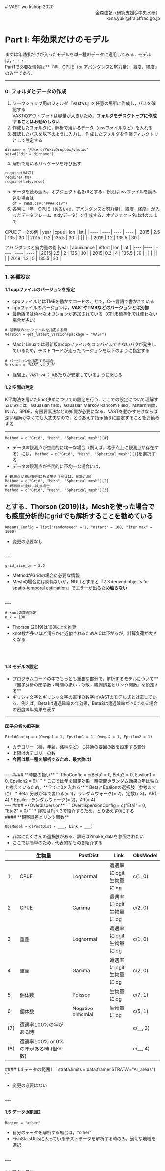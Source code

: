 <br />
<br />
<br />
<br />
<br />
<br />
<br />
<br />
<br />
<br />
# VAST workshop 2020
<div style="text-align: right;">
金森由妃（研究支援＠中央水研）
</div>
<div style="text-align: right;">
kana.yuki@fra.affrac.go.jp
</div>

<div style="page-break-before:always"></div>

# Part Ⅰ: 年効果だけのモデル
まずは年効果だけが入ったモデルを単一種のデータに適用してみる．モデルは，・・・．  
Part1で必要な情報は**『年，CPUE（or アバンダンスと努力量），緯度，経度』のみ**である．
***
### 0. フォルダとデータの作成
1. ワークショップ用のフォルダ『vastws』を任意の場所に作成し，パスを確認する  
  VASTのアウトプットは容量が大きいため，**フォルダをデスクトップに作成することはお勧めしない**  
2. 作成したフォルダに，解析で用いるデータ（csvファイルなど）を入れる
3. 確認したパスを以下のように入力し，作成したフォルダを作業ディレクトリとして設定する    
```
dirname = "/Users/Yuki/Dropbox/vastws"    
setwd("dir = dirname")
```
4. 解析で用いるパッケージを呼び出す
```
require(VAST)
require(TMB)
require(tidyverse)
```
5. データを読み込み，オブジェクト名をdfとする．例えばcsvファイルを読み込む場合は  
`df = read.csv("####.csv")`
6. 各列に『年，CPUE（あるいは，アバンダンスと努力量），緯度，経度』が入ったデータフレーム（tidyデータ）を作成する．オブジェクト名はdfのままで

CPUEデータの例
|  year  |  cpue  |  lon  |  lat  |
| ---- | ---- | ---- | ---- |
|  2015  |  2.5  |  135  |  30  |
|  2015  |  0.2  |  135.5  |  30  |
|    |    |    |    |
|  2019  |  1.2  |  135.5  |  30  |


アバンダンスと努力量の例
|year | abundance  |  effort  |  lon  |  lat  |
|---- |---- | ---- | ---- | ---- |
| 2015| 2.5  |  2  |  135  |  30  |
| 2015| 0.2  |  4  |  135.5  |  30  |
| |   |    |    |    |
| 2019| 1.3  |  5  |  135.5  |  30  |

---

### 1. 各種設定
#### 1.1 cppファイルのバージョンを指定
* cppファイルとはTMBを動かすコードのことで，C++言語で書かれている
* cppファイルのバージョンは，**VASTやTMBなどのバージョンとは別物**
* 最新版では色々なオプションが追加されている（CPUE標準化では使わない場合が多い）
```
# 最新版のcppファイルを指定する時
Version = get_latest_version(package = "VAST")
```
* MacとLinuxでは最新版のcppファイルをコンパイルできないバグが発生しているため，テストコードが走ったバージョンを以下のように指定する
```
# バージョンを指定する場合
Version = "VAST_v4_2_0"
```  
* 経験上，`VAST_v4_2_0`あたりが安定しているように感じる
<div style="page-break-before:always"></div>

#### 1.2 空間の設定
K平均法を用いたknot決めについての設定を行う．ここでの設定について理解するためには，Gaussian field，Gaussian Markov Random Field，Matérn関数，INLA，SPDE，有限要素法などの知識が必要になる．VASTを動かすだけならば深い理解がなくても大丈夫なので，とりあえず指示通りに設定することをお勧めする

---

```
Method = c("Grid", "Mesh", "Spherical_mesh")[#]
```
* データの観測点が空間的に均一な場合（例えば，格子点上に観測点が存在する）には，
``Method = c("Grid", "Mesh", "Spherical_mesh")[1]``を選択する
* データの観測点が空間的に不均一な場合には，
```
# 観測点が狭い範囲にある場合（例えば，日本近海）
Method = c("Grid", "Mesh", "Spherical_mesh")[2]
# 観測点が全球に渡る場合
Method = c("Grid", "Mesh", "Spherical_mesh")[3]
```
とする．Thorson (2019)は，Meshを使った場合でも感度分析的にgridでも解析することを勧めている
<br />
---

```
Kmeans_Config = list("randomseed" = 1, "nstart" = 100, "iter.max" = 1000)
```
* 変更の必要なし
<br />
---

```
grid_size_km = 2.5
```
* MethodがGridの場合に必要な情報
* Meshの場合には関係ないが，NULLとすると『2.3 derived objects for spatio-temporal estimation』でエラーが出るため**触らない**
<br />
---

```
# knotの数の指定
n_x = 100
```
* Thorson (2019)は100以上を推奨
* knot数が多いほど滑らかに近似されるためAICは下がるが，計算負荷が大きくなる
<br />
<br />

#### 1.3 モデルの設定
* プログラムコードの中でもっとも重要な部分で，解析するモデルについて**『因子分析の因子数・時間の扱い・分散・観測誤差とリンク関数』を設定する**  
* ギリシャ文字とギリシャ文字の直後の数字はVASTのモデル式と対応している．例えば，Beta1は遭遇確率の年効果，Beta2は遭遇確率が >0である場合の密度の年効果を表す

---

#### **因子分析の因子数**
```
FieldConfig = c(Omega1 = 1, Epsilon1 = 1, Omega2 = 1, Epsilon2 = 1)
```
* カテゴリー（種，年齢，銘柄など）に共通の要因の数を設定する部分
* 上限はカテゴリーの数
* **今回は単一種を解析するため，最大数は1**  
<br />
---
#### **時間の扱い**
```
RhoConfig = c(Beta1 = 0, Beta2 = 0, Epsilon1 = 0, Epsilon2 = 0)
```
* ここでは年を固定効果，時空間のランダム効果の年は独立と考えているため，**全てに0を入れる**
* BetaとEpsilonの選択肢（参考までに）
    * Beta: 分散が年で変わる(= 1)，ランダムウォーク(= 2)，定数(= 3)，AR(= 4)
    * Epsilon: ランダムウォーク(= 2)，AR(= 4)
<br />
---
#### **Overdispersion**
```
OverdispersionConfig = c("Eta1" = 0, "Eta2" = 0)
```
* 詳細はPart 2で紹介するため，とりあえず0にする

<div style="page-break-before:always"></div>
#### **観察誤差とリンク関数**

```
ObsModel = c(PostDist = ___, Link = ___)
```
* 非常にたくさんの選択肢がある．詳細は?make_dataを参照されたい
* ここでは簡単のため，代表的なものを紹介する


|      |  生物量                   |  PostDist  |  Link  |  ObsModel  |
| ---- |   ----                   |       ---- |   ---- |       ---- |
|   1  |  CPUE                    |  Lognormal  |  遭遇率にlogit<br />生物量にlog  |  c(1, 0)  |
|   2  |  CPUE                    |  Gamma  |  遭遇率にlogit<br />生物量にlog  |  c(2, 0)  |
|   3  |  重量                     |  Lognormal  |  遭遇率にlogit<br />生物量にlog  |  c(1, 0)  |
|   4  |  重量                     |  Gamma  |  遭遇率にlogit<br />生物量にlog  |  c(2, 0)  |
|   5  |  個体数                    |  Poisson  |  生物量にlog  |  c(7, 1)  |
|   6  |  個体数                    |  Negative bimomial  |  生物量にlog  |  c(5, 1)  |
|  (7) |  遭遇率100%の年がある時                |    |    |  c(__, 3)  |
|  (8) |  遭遇率100% or 0%の年がある時 (個体数)  |    |    |  c(__, 4)  |

<div style="page-break-before:always"></div>
#### 1.4 データの範囲1
```
strata.limits = data.frame('STRATA'="All_areas")
```

* 変更の必要はない
<br />
---

#### 1.5 データの範囲2
```
Region = "other"
```
* 自分のデータを解析する場合は，"other"
* FishStatsUtilsに入っているテストデータを解析する時のみ，適切な地域を選択
<br />
---

#### 1.6 設定の保存
```
DateFile = paste0(getwd(),'/VAST_output/')
dir.create(DateFile)
Record = list(Version = Version,
              Method = Method,
              grid_size_km = grid_size_km,
              n_x = n_x,
              FieldConfig = FieldConfig,
              RhoConfig = RhoConfig,
              OverdispersionConfig = OverdispersionConfig,
              ObsModel = ObsModel,
              Kmeans_Config = Kmeans_Config,
              Region = Region,
              strata.limits = strata.limits)
setwd(dir = DateFile)
save(Record, file = file.path(DateFile, "Record.RData"))
capture.output(Record, file = paste0(DateFile, "/Record.txt"))
```
* 作業ディレクトリの直下に，``VAST_output``というフォルダが作成され，結果が入れられていく．
* デフォルトのままだとフォルダ名が解析ごとに同じになるため，**解析結果が上書き保存されてしまう**
* 例）``paste0(getwd(), "/vast", Sys.Date(), "_lnorm_log", n_x, sakana)``
  * フォルダ名を見ただけで『いつ，どんなモデルで，knot数がいくつで，どの魚種を解析した結果なのか』が分かる
<div style="page-break-before:always"></div>

### 2. VASTに合わせたデータセットの準備
#### 2.1 データフレームの作成
```
head(df)

# CPUEデータの時
Data_Geostat = df %>%
  mutate(Year = year,
         Lon = lon,
         Lat = lat,
         Catch_KG = cpue)
# アバンダンスと努力量データの時
Data_Geostat = df %>%
  mutate(Year = year,
         Lon = lon,
         Lat = lat,
         Catch_KG = abundance,
         AreaSwept_km2 = effort)
```
* **VASTに渡すデータのオブジェクト名は，必ずData_Geostat**
* **列名はオリジナルで作成せず，VAStのデフォルトに合わせる．また列名はキャメルケース（大文字始まり）で書く**
* オブジェクト名がData_Geostatでない場合，列名をオリジナルで作成した場合，列名がキャメルケースでない場合は，以降のコードを修正する必要が出てくる（関数の中身も修正しなければいけないので，めちゃくちゃ大変）
<br />

#### 2.2 データフレームから位置情報を取得
```
# コード確認！
Extrapolation_List = FishStatsUtils::make_extrapolation_info(
  Regio = Region, #zone range in Japan is 51:56
  strata.limits = strata.limits,
  observations_LL = Data_Geostat[, c("Lat", "Lon")]
  )
```
* 緯度経度をUTM(Universal Transverse Mercator)座標へ変換している
* データフレームから検出した位置情報（zone）を教えてくれるので確認する
```
# 出力例
# この表示はエラーではない
# 日本は51~56の範囲に入る
Using strata 1
convUL: For the UTM conversion, automatically detected zone 9.   
convUL: Converting coordinates within the northern hemisphere.
```
<br />

#### 2.4 観測点をknotに変換
```
Spatial_List = FishStatsUtils::make_spatial_info(
  n_x = n_x,
  Lon = Data_Geostat[, "Lon"],
  Lat = Data_Geostat[, "Lat"],
  Extrapolation_List = Extrapolation_List,
  Method = Method,
  grid_size_km = grid_size_km,
  randomseed = Kmeans_Config[["randomseed"]],
  nstart = Kmeans_Config[["nstart"]],
  iter.max = Kmeans_Config[["iter.max"]],
  #fine_scale = TRUE,
  DirPath = DateFile,
  Save_Results = TRUE)
```
* 『1.2 空間の設定』の情報を使っている
```
# 出力例
# これもエラーではない
convUL: Converting coordinates within the northern hemisphere.  
convUL: For the UTM conversion, used zone 9 as specified  
convUL: Converting coordinates within the northern hemisphere.  
convUL: For the UTM conversion, used zone 9 as specified  
Num=1 Current_Best=Inf New=172166.9  
・
・
・
convUL: Converting coordinates within the northern hemisphere.  
convUL: Converting coordinates within the northern hemisphere.  
```
<div style="page-break-before:always"></div>

#### 2.5 データフレームの保存
ggvastで描画するためのオリジナルコード
```
Data_Geostat = cbind(Data_Geostat,
                     knot_i = Spatial_List[["knot_i"]],
                     zone = Extrapolation_List[["zone"]] # 加筆した部分
                     )    
write.csv(Data_Geostat, "Data_Geostat.csv") # 加筆した部分
```

---

### 3. パラメータの設定
#### 3.1 TMBに渡すデータを作成する
```
TmbData = make_data(
  Version = Version,
  FieldConfig = FieldConfig,
  OverdispersionConfig = OverdispersionConfig,
  RhoConfig = RhoConfig,
  ObsModel = ObsModel,
  c_iz = rep(0, nrow(Data_Geostat)), # カテゴリー数
  b_i = Data_Geostat[, 'Catch_KG'], # 応答変数（生物量）
  a_i = Data_Geostat[, 'AreaSwept_km2'], # 努力量（CPUEデータの場合は不要）
  s_i = Data_Geostat[, 'knot_i'] - 1, # knot
  t_i = Data_Geostat[, 'Year'], # 年
  spatial_list = Spatial_List,
  Options = Options,
  Aniso = TRUE # 空間相関の歪みを考えるか否か
)
```
```
# 出力例
FieldConfig_input is:  
Component_1 Component_2  
Omega Epsilon
Beta OverdispersionConfig_input is: Eta1 Eta2
1 1 1 1
-2 -2
Calculating range shift for stratum #1:
```
#### 遭遇率が100%でエラーが出た場合
* > 0データのみを解析することになる（デルタ型のモデルではなくなる）
* 1.3に戻り，モデルの設定を変更する
```
FieldConfig = c(Omega1 = 0, Epsilon1 = 0, Omega2 = 1, Omega2 = 1)
```
```
ObsModel = c(PostDist = ___, Link = 3)
```

<br />

#### 3.2 パラメータリストを作成
```
TmbList = VAST::make_model(TmbData = TmbData,
                           RunDir = DateFile,
                           Version = Version,
                           RhoConfig = RhoConfig,
                           loc_x = Spatial_List$loc_x,
                           Method = Spatial_List$Method)
```
* 『1.1 cppファイルのバージョン』で指定したcppファイルをコンパイルする．
* 推定するパラメータが列挙されるので，合っているかを確認
  * positive catchのモデルでは，{ギリシャ文字}2しか推定する必要が無いにも関わらず，{ギリシャ文字}1も推定パラメータとして列挙されることがある（make_model()のバグ？）
* 不要なパラメータ入っていた場合，推定がうまくいかなくなる可能性があるので，以下のようにして不要なパラメータを除去し，TmbListを作成し直す
```
#"Extract Map and modify it to turn off lambda1_k
Map = TmbList$Map
Map[["lambda1_k"]]=rep(NA, length(TmbList$Parameters$lambda1_k))
Map[["lambda1_k"]] = factor(Map[["lambda1_k"]])

# Rebuild TMB object with user-specified Map
TmbList = VAST::make_model(Map = Map,
                           TmbData = TmbData,
                           RunDir = DateFile,
                           Version = Version,
                           RhoConfig = RhoConfig,
                           loc_x = Spatial_List$loc_x,
                           Method = Spatial_List$Method)
```
<br />

#### 3.3 パラメータの推定
```
# 何も変更しない
Obj = TmbList[["Obj"]]
Opt = TMBhelper::fit_tmb(obj = Obj,
                          lower = TmbList[["Lower"]],
                          upper = TmbList[["Upper"]],
                          getsd = TRUE,
                          savedir = DateFile,
                          bias.correct = TRUE)
```
```
# 出力例
Constructing atomic D_lgamma
Optimizing tape... Done
iter: 1 value: 13012.14 mgc: 36.81998 ustep: 1
iter: 2 value: 12951.89 mgc: 9.56431 ustep: 1
iter: 3 value: 12949.05 mgc: 2.199174 ustep: 1
Matching hessian patterns... Done
outer mgc: 3081.279
・
・
・
iter: 1 mgc: 2.867521e-11
outer mgc: 0.004092186
Optimizing tape... Done
iter: 1 mgc: 2.867521e-11
Matching hessian patterns... Done
outer mgc: 31832.82
#########################
The model is likely not converged
#########################
```
* 『収束していない』と出るが，モデル診断で問題が無い場合でも出てくるメッセージなので，『終わったよ』の合図くらいに思っておけばよい
<br />

#### 3.4 推定結果の保存
```
Report = Obj$report()
Save = list("Opt" = Opt,
            "Report" = Report,
            "ParHat" = Obj$env$parList(Opt$par),
            "TmbData" = TmbData)
save(Save, file = paste0(DateFile,"/Save.RData"))
```
* 作業ディレクトリに推定結果が``Save.RData``として保存される
<div style="page-break-before:always"></div>

### 4. 描画
何も考えずに全て実行する
```
# 4.1 Plot data
plot_data(Extrapolation_List = Extrapolation_List,
          Spatial_List = Spatial_List,
          Data_Geostat = Data_Geostat,
          PlotDir = DateFile)

# 4.2 Convergence
pander::pandoc.table(Opt$diagnostics[, c('Param','Lower','MLE',
                                         'Upper','final_gradient')])

# 4.3 Diagnostics for encounter-probability component
Enc_prob = plot_encounter_diagnostic(Report = Report,
                                     Data_Geostat = Data_Geostat,
                                     DirName = DateFile)

# 4.4 Diagnostics for positive-catch-rate component
Q = plot_quantile_diagnostic(TmbData = TmbData,
                             Report = Report,
                             FileName_PP = "Posterior_Predictive",
                             FileName_Phist = "Posterior_Predictive-Histogram",
                             FileName_QQ = "Q-Q_plot",
                             FileName_Qhist = "Q-Q_hist",
                             DateFile = DateFile )
# 4.5 Diagnostics for plotting residuals on a map
MapDetails_List = make_map_info("Region" = Region,
                                "spatial_list" = Spatial_List,
                                "Extrapolation_List" = Extrapolation_List)
Year_Set = seq(min(Data_Geostat[,'Year']), max(Data_Geostat[,'Year']))
Years2Include = which(Year_Set %in% sort(unique(Data_Geostat[,'Year'])))

# FishStatsUtils(2.3.4)を使っている場合は#の行も入れる
# それ以前のバージョンのFishStatsUtilsを使っている場合は#の行をコメントアウトする
plot_residuals(Lat_i = Data_Geostat[,'Lat'],
               Lon_i = Data_Geostat[,'Lon'],
               TmbData = TmbData,
               Report = Report,
               Q = Q,
               savedir = DateFile,
               spatial_list = Spatial_List, # ここ！
               extrapolation_list = Extrapolation_List, # ここ！
               MappingDetails = MapDetails_List[["MappingDetails"]],
               PlotDF = MapDetails_List[["PlotDF"]],
               MapSizeRatio = MapDetails_List[["MapSizeRatio"]],
               Xlim = MapDetails_List[["Xlim"]],
               Ylim = MapDetails_List[["Ylim"]],
               FileName = DateFile,
               Year_Set = Year_Set,
               Years2Include = Years2Include,
               Rotate = MapDetails_List[["Rotate"]],
               Cex = MapDetails_List[["Cex"]],
               Legend = MapDetails_List[["Legend"]],
               zone = MapDetails_List[["Zone"]],
               mar = c(0,0,2,0),
               oma = c(3.5,3.5,0,0),
               cex = 1.8)

# 4.6 Direction of "geometric anisotropy"
plot_anisotropy(FileName = paste0(DateFile,"Aniso.png"),
                Report = Report,
                TmbData = TmbData)

# 4.7 Density surface for each year
Dens_xt = plot_maps(plot_set = c(3),
                    MappingDetails = MapDetails_List[["MappingDetails"]],
                    Report = Report,
                    Sdreport = Opt$SD,
                    PlotDF = MapDetails_List[["PlotDF"]],
                    MapSizeRatio = MapDetails_List[["MapSizeRatio"]],
                    Xlim = MapDetails_List[["Xlim"]],
                    Ylim = MapDetails_List[["Ylim"]],
                    FileName = DateFile,
                    Year_Set = Year_Set,
                    Years2Include = Years2Include,
                    Rotate = MapDetails_List[["Rotate"]],
                    Cex = MapDetails_List[["Cex"]],
                    Legend = MapDetails_List[["Legend"]],
                    zone = MapDetails_List[["Zone"]],
                    mar = c(0,0,2,0),
                    oma = c(3.5,3.5,0,0),
                    cex = 1.8,
                    plot_legend_fig = FALSE)
Dens_DF = cbind("Density" = as.vector(Dens_xt),
                "Year" = Year_Set[col(Dens_xt)],
                "E_km" = Spatial_List$MeshList$loc_x[row(Dens_xt),'E_km'],
                "N_km" = Spatial_List$MeshList$loc_x[row(Dens_xt),'N_km'])
pander::pandoc.table(Dens_DF[1:6,], digits=3)

# 4.8 Index of abundance
Index = plot_biomass_index(DirName = DateFile,
                           TmbData = TmbData,
                           Sdreport = Opt[["SD"]],
                           Year_Set = Year_Set,
                           Years2Include = Years2Include,
                           use_biascorr = TRUE)
pander::pandoc.table(Index$Table[,c("Year","Fleet","Estimate_metric_tons",
                                    "SD_log","SD_mt")] )
# 4.9 Center of gravity and range expansion/contraction
plot_range_index(Report = Report,
                 TmbData = TmbData,
                 Sdreport = Opt[["SD"]],
                 Znames = colnames(TmbData$Z_xm),
                 PlotDir = DateFile,
                 Year_Set = Year_Set)
```
* 4.7では推定相対密度のマップが作成される．`plot_set = c()`を変えると，推定相対密度以外のマップも作成可能．詳細は`?plot_map`
* バイアスコレクションは必須（Thorson & ristensen 2016）なので，4.8では`use_biascorr = TRUE`にする
* 4.8と4.9で以下のようなメッセージが出るが，エラーではない
```
# 4.8
Using bias-corrected estimates for abundance index (natural-scale)...  
Using bias-corrected estimates for abundance index (log-scale)...
```
```
# 4.9
Plotting center-of-gravity...    
Using bias-corrected estimates for center of gravity...  
Plotting effective area occupied...  
Using bias-corrected estimates for effective area occupied (natural scale)...  
Using bias-corrected estimates for effective area occupied (log scale)...

```

<div style="page-break-before:always"></div>

### 5. アウトプットの見方
『4. 描画』で作成されたアウトプットについていくつか紹介する．全てを紹介することはできないので，VASTのgithubの『deprecated_examples』フォルダに入っている資料（ワークショップHPのマニュアルのリンク先）を参照されたい

---

#### 5.1 解析したデータの空間情報
**``Data_and_knots.png``**
* 上の図2つが解析した空間範囲のマップ
* 下の図がknotの位置
<br />
<br />

#### 5.2　モデル診断
**`parameter_estimates.txt`**
* パラメータの推定値が入っている
* `$diagnostics`のMLE列の値がLowerとUpperに近くなっていないか，final_gradient列の値が0に近くなっているかが収束の判断材料となる

**`QQ_Fnフォルダ`**
* `Posterior_Predictive-Histogram-1.jpg`が$y = x$に近いかどうかが収束の判断材料となる

**`Diag--Encounter_prob.png`**
* ピンクのリボンは95%信頼区間

<br />
<br />

#### 5.3 推定資源量指標値の年変化
**`Index-Biomass.png`**
* 推定資源量指数の平均値とSD
* 推定資源量指数とは各knotの推定相対密度に各knotの面積を掛けたもの．詳細はThorson(2019)を参照されたい

**`Table_for_SS3.csv`**
* 『Index-Biomass.png』の元データ
<br />
<br />

#### 5.4 推定相対密度のマップ
**`Dens.png`**
* 赤いほど相対密度が高いことを表す
<br />
<br />

#### 5.5 重心の変化
**`center_of_gravity.png`**
* 『Dens.png』のデータから重心を計算し，年変化を描画したもの
* 重心の算出式はThorson(2019)を参照されたい
<br />
<br />

#### 5.6 有効面積
**`Effective_Area.png`**
* 算出式はThorson(2019)を参照されたい
<br />
<br />

#### 5.7 anisotropy
**`Aniso.ping`**
* 空間相関の強度と歪みを表す
<br />
<br />


<div style="page-break-before:always"></div>

# Part Ⅱ: ggvastパッケージを使った描画
ggvastとは，VASTの推定結果を作図するためのパッケージ．VASTではFishStatsUtilsを用いて作図をしているが，
* 後日，Save.RDataを使って作図をすることができない
* VASTやFishStatsUtilsが変更されると，これまでのコードで作図ができなくなることがある
* 軸の名前が変更できない
  * 推定指標値の年トレンドでは，y軸名が必ずmetric tonnesになる
  * 推定密度のマップでは，NorthtingやEastingで表示される
* 推定密度のマップとリジェンドが別々のファイルになる
* COGの変化がkmで表示される  

などの不便な点がある．ggvast はこれらの問題を解決し，様々なハビタット，生物，研究分野でVASTを使いやすくすることを目標としている
***
### 0. ggvastのインストール
```
require(devtools)
devtools::intrall_packeage("ggvast")
```

### 1. VASTの推定結果
#### 1.1



<div style="page-break-before:always"></div>

# Part Ⅲ: 応用モデル
Part1では年の効果のみを入れた単純なモデルを単一種に適用した．Part3ではより複雑なモデルとして  
  (i) **catchabilityへの影響**
  (ii) **overdispersionへの影響**
  (iii) **複数カテゴリー（種，年齢，銘柄が複数ある場合）の解析**
  (iv) **環境の影響**

を紹介する．Part Ⅲでは，**Part1から変更しなければならないプログラムコードのみを紹介する**
***
### (i) catchabilityへの影響
catchability（魚の採集率）は，漁具や船，月によって変化していることがある．ここではそのような現象をモデリングしてみる．
* プログラムコードは『part3_catchability.txt』
* 数式は『』

**なお漁具や船，月の効果を考慮したい場合には，『2. overdispersionへの影響』でも扱うことができる．『2. overdispersionへの影響』との違いは，漁具などは（直接生物量に影響するのではなく）catchabilityに影響すると考える点と，固定効果として推定する点である**

---

#### 0. データの作成
 各列に『年，CPUE（あるいは，アバンダンスと努力量），緯度，経度，catchabilityに影響する要因（漁具・船・月など）』が入ったデータフレーム（tidyデータ）を作成する．オブジェクト名は，dfとしたままでよい

 CPUEデータの例
 |  year  |  cpue  |  lon  |  lat  | gear  |
 | ---- | ---- | ---- | ---- | ---- |
 |  2015  |  2.5  |  135  |  30  | Keta |
 |  2015  |  0.2  |  135.5  |  30  | Beam |
 |    |    |    |    |     |
 |  2019  |  1.2  |  135.5  |  30  | Beam |


 アバンダンスと努力量の例
 |year | abundance  |  effort  |  lon  |  lat  | gear  |
 |---- |---- | ---- | ---- | ---- |---- |
 | 2015| 2.5  |  2  |  135  |  30  | Keta |
 | 2015| 0.2  |  4  |  135.5  |  30  | Beam |
 | |   |    |    |    |    |
 | 2019| 1.3  |  5  |  135.5  |  30  | Beam |

<br />

#### 2. VASTに合わせたデータセットの準備
#### 2.1 データフレームの作成
```
head(df)

# CPUEデータの時
Data_Geostat = df %>%
  mutate(Year = year,
         Lon = lon,
         Lat = lat,
         Catch_KG = cpue,
         Gear = gear)
# アバンダンスと努力量データの時
Data_Geostat = df %>%
  mutate(Year = year,
         Lon = lon,
         Lat = lat,
         Catch_KG = cpue,
         Gear = gear)
 ```
 * **VASTに渡すデータのオブジェクト名は，必ずData_Geostat**
 * **列名はオリジナルで作成せず，VAStのデフォルトに合わせる．また列名はキャメルケース（大文字始まり）で書く**
 * オブジェクト名がData_Geostatでない場合，列名をオリジナルで作成した場合，列名がキャメルケースでない場合は，以降のコードを修正する必要が出てくる（関数の中身も修正しなければいけないので，めちゃくちゃ大変）
 <br />

#### 3. パラメータの設定
#### 3.1 TMBに渡すデータを作成する
 ```
 TmbData = make_data(
  Version = Version,
  FieldConfig = FieldConfig,
  OverdispersionConfig = OverdispersionConfig,
  RhoConfig = RhoConfig,
  ObsModel = ObsModel,
  c_iz = rep(0, nrow(Data_Geostat)), # カテゴリー数
  b_i = Data_Geostat[, 'Catch_KG'], # 応答変数（生物量）
  a_i = Data_Geostat[, 'AreaSwept_km2'], # 努力量（CPUEデータの場合は不要）
  s_i = Data_Geostat[, 'knot_i'] - 1, # knot
  t_i = Data_Geostat[, 'Year'], # 年
  Q_ik = model.matrix(as.formula(~0+Gear), data = Data_Geostat), # 加筆部分
  spatial_list = Spatial_List,
  Options = Options,
  Aniso = TRUE # 空間相関の歪みを考えるか否か
)
 ```
#### <span style="color: red; ">注意点</span>
* Q_ikには数値しか入らないため，カテゴリカル変数の場合はダミー変数を作成する必要がある
* Q_ikに入れられる要因の数は，カテゴリーの数まで

<div style="page-break-before:always"></div>

### (ii) overdispersionへの影響
分散は，漁具や船，月によって期待していたよりも大きくなることがある（overdispersion; 過分散）．ここではそのような現象をモデリングしてみる．
* プログラムコードは『part3_overdispersion.txt』
* 数式は『』

**なお漁具や船，月の効果を考慮したい場合には，『1. catchabilitynへの影響』でも扱うことができる．『1. catchabilityへの影響』との違いは，漁具などは生物量の変動に影響すると考える点と，ランダム効果として推定する点である**  
年と月の交互作用を考えたい場合にも，overdispersionへの影響として扱うことになる．

---

#### 0. データの作成
 各列に『年，CPUE（あるいは，アバンダンスと努力量），緯度，経度，overdispersionに影響する要因（漁具・船・月など）』が入ったデータフレーム（tidyデータ）を作成する．オブジェクト名は，dfとしたままでよい  
 * 年と月の交互作用を考えたい場合には，年と月を組み合わせたfactor型（Rのデータ型の一つ．因子型とも言う．numericとかcharacterとか，そーゆーやつ）を作る．例えば，
```
df = df %>% mutate(time = paste0("year", "month", sep = "_"))
```


 CPUEデータの例
 |  year  |  cpue  |  lon  |  lat  | vessel  |
 | ---- | ---- | ---- | ---- | ---- |
 |  2015  |  2.5  |  135  |  30  | A |
 |  2015  |  0.2  |  135.5  |  30  | A |
 |    |    |    |    |     |
 |  2019  |  1.2  |  135.5  |  30  | B |


 アバンダンスと努力量の例
 |year | abundance  |  effort  |  lon  |  lat  | vessel  |
 |---- |---- | ---- | ---- | ---- |---- |
 | 2015| 2.5  |  2  |  135  |  30  | A |
 | 2015| 0.2  |  4  |  135.5  |  30  | A |
 | |   |    |    |    |    |
 | 2019| 1.3  |  5  |  135.5  |  30  | B |

<br />

#### 1.3 モデルの設定
#### **Overdispersion**
```
OverdispersionConfig = c("Eta1" = 1, "Eta2" = 1)
```
* 入れられる要因の数は，カテゴリーの数まで

#### 2. VASTに合わせたデータセットの準備
#### 2.1 データフレームの作成
```
head(df)

# CPUEデータの時
Data_Geostat = df %>%
  mutate(Year = year,
         Lon = lon,
         Lat = lat,
         Catch_KG = cpue,
         Vessel = vessel) # 年と月の交互作用の場合はここを変える
# アバンダンスと努力量データの時
Data_Geostat = df %>%
  mutate(Year = year,
         Lon = lon,
         Lat = lat,
         Catch_KG = cpue,
         Vessel = vessel) # 年と月の交互作用の場合はここを変える
 ```
 * **VASTに渡すデータのオブジェクト名は，必ずData_Geostat**
 * **列名はオリジナルで作成せず，VAStのデフォルトに合わせる．また列名はキャメルケース（大文字始まり）で書く**
 * オブジェクト名がData_Geostatでない場合，列名をオリジナルで作成した場合，列名がキャメルケースでない場合は，以降のコードを修正する必要が出てくる（関数の中身も修正しなければいけないので，めちゃくちゃ大変）
 <br />

#### 3. パラメータの設定
#### 3.1 TMBに渡すデータを作成する
 ```
 TmbData = make_data(
  Version = Version,
  FieldConfig = FieldConfig,
  OverdispersionConfig = OverdispersionConfig,
  RhoConfig = RhoConfig,
  ObsModel = ObsModel,
  c_iz = rep(0, nrow(Data_Geostat)), # カテゴリー数
  b_i = Data_Geostat[, 'Catch_KG'], # 応答変数（生物量）
  a_i = Data_Geostat[, 'AreaSwept_km2'], # 努力量（CPUEデータの場合は不要）
  s_i = Data_Geostat[, 'knot_i'] - 1, # knot
  t_i = Data_Geostat[, 'Year'], # 年
  v_i = matrix(Data_Geostat[, "Vessel"]), # 加筆部分．年×月の場合はここを変える
  spatial_list = Spatial_List,
  Options = Options,
  Aniso = TRUE # 空間相関の歪みを考えるか否か
)
 ```
#### 4. 描画
#### 4.10 Plot overdispersion（追記）
```
Plot_Overdispersion(filename1 = paste0(DateDir, "Overdispersion"),
                    filename2 = paste0(DateDir, "Overdispersion--panel"),
                    Data = TmbData,
                    ParHat = ParHat,
                    Report = Report,
                    ControlList1 = list(Width = 5, Height = 10,
                                        Res = 200, Units = "in"),
                    ControlList2 = list(Width = TmbData$n_c,
                                        Height = TmbData$n_c,
                                        Res = 200, Units = "in"))
```

<div style="page-break-before:always"></div>

### (iii) 複数カテゴリーの解析 　　　　（修正必要）
生物量の変動は互いに独立ではないこともあるため，複数の魚種を標準化する時，単一種モデルを魚種ごとに当てはめるよりも複数種モデルを当てはめた方が（推定バイアスが小さく）良いと考えられている（Thorson ###)．また同一種では，年齢別やサイズ別の生物量は互いに独立とは考え難い．ここでは複数のカテゴリー（種，年齢，サイズなど）を解析する．
* プログラムコードは『part3_multispecies.txt』
* 数式は『』


---

#### 0. データの作成
 各列に『年，CPUE（あるいは，アバンダンスと努力量），緯度，経度，カテゴリー』が入ったデータフレーム（tidyデータ）を作成する．オブジェクト名は，dfとしたままでよい  


 CPUEデータの例
 |  year  |  cpue  |  lon  |  lat  | category |
 | ---- | ---- | ---- | ---- | ---- |
 |  2015  |  2.5  |  135  |  30  | masaba |
 |  2015  |  0.2  |  135.5  |  30  | gomasaba |
 |    |    |    |    |     |
 |  2019  |  1.2  |  135.5  |  30  | masaba |


 アバンダンスと努力量の例
 |year | abundance  |  effort  |  lon  |  lat  | category  |
 |---- |---- | ---- | ---- | ---- |---- |
 | 2015| 2.5  |  2  |  135  |  30  | masaba |
 | 2015| 0.2  |  4  |  135.5  |  30  | gomasaba |
 | |   |    |    |    |    |
 | 2019| 1.3  |  5  |  135.5  |  30  | masaba |

<div style="page-break-before:always"></div>

#### 1.3 モデルの設定
#### **因子分析の因子数**
```
FieldConfig = c(Omega1 = ___, Epsilon1 = ___, Omega2 = ___, Epsilon2 = ___)
```
* カテゴリー（種，年齢，銘柄など）に共通の要因の数を設定する部分
* 上限はカテゴリーの数
* 多いほど計算負荷が大きくなる


#### 2. VASTに合わせたデータセットの準備
#### 2.1 データフレームの作成
```
head(df)

# CPUEデータの時
Data_Geostat = df %>%
  mutate(Year = year,
         Lon = lon,
         Lat = lat,
         Catch_KG = cpue,
         spp = category) # 加筆部分
# アバンダンスと努力量データの時
Data_Geostat = df %>%
  mutate(Year = year,
         Lon = lon,
         Lat = lat,
         Catch_KG = cpue,
         spp = category) # 加筆部分
 ```
 * **VASTに渡すデータのオブジェクト名は，必ずData_Geostat**
 * **列名はオリジナルで作成せず，VAStのデフォルトに合わせる．また列名はキャメルケース（大文字始まり）で書く．**<span style="color: red; ">カテゴリーに関する列は例外的にキャメルケースではない</span>
 * オブジェクト名がData_Geostatでない場合，列名をオリジナルで作成した場合は，以降のコードを修正する必要が出てくる（関数の中身も修正しなければいけないので，めちゃくちゃ大変）
 <br />

#### 3. パラメータの設定
#### 3.1 TMBに渡すデータを作成する
 ```
 TmbData = make_data(
  Version = Version,
  FieldConfig = FieldConfig,
  OverdispersionConfig = OverdispersionConfig,
  RhoConfig = RhoConfig,
  ObsModel = ObsModel,
  c_iz = as.numeric(as.factor(Data_Geostat[, "spp"])) - 1, # カテゴリー数　ゼロ始まりに
  b_i = Data_Geostat[, 'Catch_KG'], # 応答変数（生物量）
  a_i = Data_Geostat[, 'AreaSwept_km2'], # 努力量（CPUEデータの場合は不要）
  s_i = Data_Geostat[, 'knot_i'] - 1, # knot
  t_i = Data_Geostat[, 'Year'], # 年
  spatial_list = Spatial_List,
  Options = Options,
  Aniso = TRUE # 空間相関の歪みを考えるか否か
)
 ```
#### 4. 描画
#### 4. 11 Plot factors（追記）
```
Plot_factors(Report = Report,
             ParHat = Obj$env$parList(),
             Data = TmbData,
             SD = Opt$SD,
             mapdetails_list = MapDetails_List,
             Year_Set = Year_Set,
             category_names = levels(DF[,"Sci"]),
             plotdir = DateFile)
```

### (iv) 環境の影響
VASTでは様々な環境要因を共変量として入れることができるが，Part Ⅲの(i)-(iii)に比べてプログラミング技術が必要である．なぜなら，`[knot, 年, 環境変数]`といった配列データを作成してTMBに渡さなければならないからである．調査・漁業と同時に観測された環境データを使用する場合もあれば，衛星データのように独立して観測された環境データを使用する場合もあるため，一般的なプログラミングコードを紹介することは難しい．そのため，ここではTMBへの渡し方のみを紹介する．（何のヒントにもならないが，配列データにはknotの情報が必要であるため，環境データの作成は『2.5 データフレームの保存』と『3.1 TMBに渡すデータを作成する』の間で行うことになる）
* プログラムコードは『part3_env.txt』
* 数式は『』

---

#### 3. パラメータの設定
#### 3.1 TMBに渡すデータを作成する
 ```
 # 環境データをenv_dataとした時
 TmbData = make_data(
  Version = Version,
  FieldConfig = FieldConfig,
  OverdispersionConfig = OverdispersionConfig,
  RhoConfig = RhoConfig,
  ObsModel = ObsModel,
  c_iz = rep(0, nrow(Data_Geostat)), # カテゴリー数
  b_i = Data_Geostat[, 'Catch_KG'], # 応答変数（生物量）
  a_i = Data_Geostat[, 'AreaSwept_km2'], # 努力量（CPUEデータの場合は不要）
  s_i = Data_Geostat[, 'knot_i'] - 1, # knot
  t_i = Data_Geostat[, 'Year'], # 年
  X_itp = array(env_data, dim = c(n_knot, n_yr, n_env)), #環境要因
  spatial_list = Spatial_List,
  Options = Options,
  Aniso = TRUE # 空間相関の歪みを考えるか否か
)
 ```
* 1年程前に解析した時，共変量の引数はX_xtpで，NAが入ったデータは解析できなかった．しかし現在はX_gtpとX_itpの2種類があり，X_gtpには『if missing, assumed to not include covariates』と書かれている．X_itpならばNAが入っていても解析できるのかもしれない
